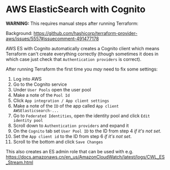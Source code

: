 # AWS ElasticSearch with Cognito

**WARNING:** This requires manual steps after running Terraform:

Background: https://github.com/hashicorp/terraform-provider-aws/issues/5557#issuecomment-491477178

AWS ES with Cognito automatically creates a Cognito client which means Terraform can't create everything correctly (though sometimes it does in which case just check that `Authentication providers` is correct).

After running Terraform the first time you _may_ need to fix some settings:
1. Log into AWS
2. Go to the Cognito service
3. Under `User Pools` open the user pool
4. Make a note of the `Pool Id`
5. Click `App integration / App client settings`
6. Make a note of the `ID` of the app called `App client AWSElasticsearch-...`
7. Go to `Federated Identities`, open the identity pool and click `Edit identity pool`
8. Scroll down to `Authentication providers` and expand it
9. On the `Cognito` tab set `User Pool ID` to the ID from step 4 _if it's not set_.
10. Set the `App client id` to the ID from step 6 _if it's not set_.
11. Scroll to the bottom and click `Save Changes`

This also creates an ES admin role that can be used with e.g. https://docs.amazonaws.cn/en_us/AmazonCloudWatch/latest/logs/CWL_ES_Stream.html
